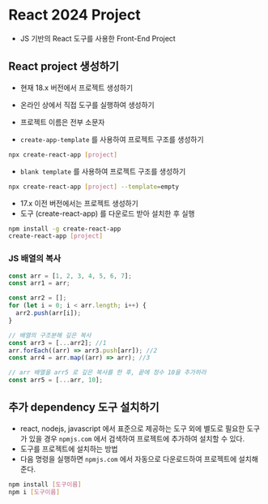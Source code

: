 # React 2024 Project

- JS 기반의 React 도구를 사용한 Front-End Project

## React project 생성하기

- 현재 18.x 버전에서 프로젝트 생성하기
- 온라인 상에서 직접 도구를 실행하여 생성하기
- 프로젝트 이름은 전부 소문자

- `create-app-template` 를 사용하여 프로젝트 구조를 생성하기

```bash
npx create-react-app [project]
```

- `blank template` 를 사용하여 프로젝트 구조를 생성하기

```bash
npx create-react-app [project] --template=empty
```

- 17.x 이전 버전에서는 프로젝트 생성하기
- 도구 (create-react-app) 를 다운로드 받아 설치한 후 실행

```bash
npm install -g create-react-app
create-react-app [project]
```

### JS 배열의 복사

```js
const arr = [1, 2, 3, 4, 5, 6, 7];
const arr1 = arr;

const arr2 = [];
for (let i = 0; i < arr.length; i++) {
  arr2.push(arr[i]);
}

// 배열의 구조분해 깊은 복사
const arr3 = [...arr2]; //1
arr.forEach((arr) => arr3.push[arr]); //2
const arr4 = arr.map((arr) => arr); //3

// arr 배열을 arr5 로 깊은 복사를 한 후, 끝에 정수 10을 추가하라
const arr5 = [...arr, 10];
```

## 추가 dependency 도구 설치하기

- react, nodejs, javascript 에서 표준으로 제공하는 도구 외에 별도로 필요한 도구가 있을 경우 `npmjs.com` 에서 검색하여 프로젝트에 추가하여 설치할 수 있다.
- 도구를 프로젝트에 설치하는 방법
- 다음 명령을 실행하면 `npmjs.com` 에서 자동으로 다운로드하여 프로젝트에 설치해 준다.

```bash
npm install [도구이름]
npm i [도구이름]
```
